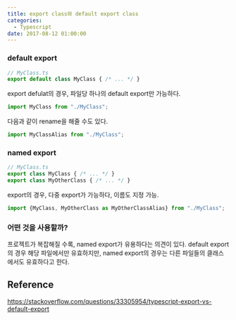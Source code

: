 ```yaml
---
title: export class와 default export class
categories:
  - Typescript
date: 2017-08-12 01:00:00
---
```


### default export

````typescript
// MyClass.ts
export default class MyClass { /* ... */ }
````

export defulat의 경우, 파일당 하나의 default export만 가능하다.

````typescript
import MyClass from "./MyClass";
````

다음과 같이 rename을 해줄 수도 있다.

````typescript
import MyClassAlias from "./MyClass";
````



### named export

````typescript
// MyClass.ts
export class MyClass { /* ... */ }
export class MyOtherClass { /* ... */ }
````

export의 경우, 다중 export가 가능하다, 이름도 지정 가능.

````typescript
import {MyClass, MyOtherClass as MyOtherClassAlias} from "./MyClass";
````



### 어떤 것을 사용할까?

프로젝트가 복잡해질 수록, named export가 유용하다는 의견이 있다. default export의 경우 해당 파일에서만 유효하지만, named export의 경우는 다른 파일들의 클래스에서도 유효하다고 한다.



## Reference

https://stackoverflow.com/questions/33305954/typescript-export-vs-default-export